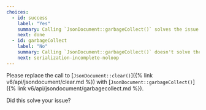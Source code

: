 ```yaml
---
choices:
  - id: success
    label: "Yes"
    summary: Calling `JsonDocument::garbageCollect()` solves the issue
    next: done
  - id: garbageCollect
    label: "No"
    summary: Calling `JsonDocument::garbageCollect()` doesn't solve the issue
    next: serialization-incomplete-noloop
---
```


Please replace the call to [`JsonDocument::clear()`]({% link v6/api/jsondocument/clear.md %}) with [`JsonDocument::garbageCollect()`]({% link v6/api/jsondocument/garbagecollect.md %}).

Did this solve your issue?